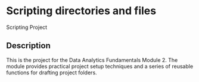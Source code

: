 # Scripting directories and files 

Scripting Project 

## Description

This is the project for the Data Analytics Fundamentals Module 2. The module provides practical project setup techniques and a series of reusable functions for drafting project folders.
